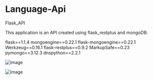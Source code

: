 # Language-Api
Flask_API 

This application is an API created using flask_restplus and mongoDB.


flask==1.1.4
mongoengine==0.22.1
flask-mongoengine==0.22.1
Werkzeug==0.16.1
flask-restplus==0.9.2
MarkupSafe==0.23
pymongo==3.12.3
dnspython==2.2.1


![image](https://user-images.githubusercontent.com/42398461/165486853-37826722-445b-45c7-9365-b14916bcca84.png)


![image](https://user-images.githubusercontent.com/42398461/165486997-d7aaee8d-d4b5-4141-8c4e-5b1573374f18.png)

